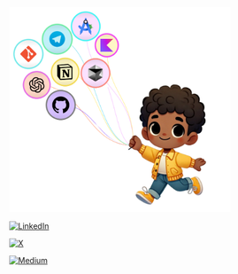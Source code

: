 <img src="mindmap.png" width="400" height="auto" alt="App Demo"/>


[![LinkedIn](https://img.shields.io/badge/-LinkedIn-0A66C2?style=flat&logo=linkedin&logoColor=white)](https://www.linkedin.com/in/filiksyos-destaw-9241a2272/) 

[![X](https://img.shields.io/badge/-X-1DA1F2?style=flat&logo=x&logoColor=white)](https://x.com/iammartillon) 

[![Medium](https://img.shields.io/badge/-Medium-12100E?style=flat&logo=medium&logoColor=white)](https://medium.com/@franknick285) 

